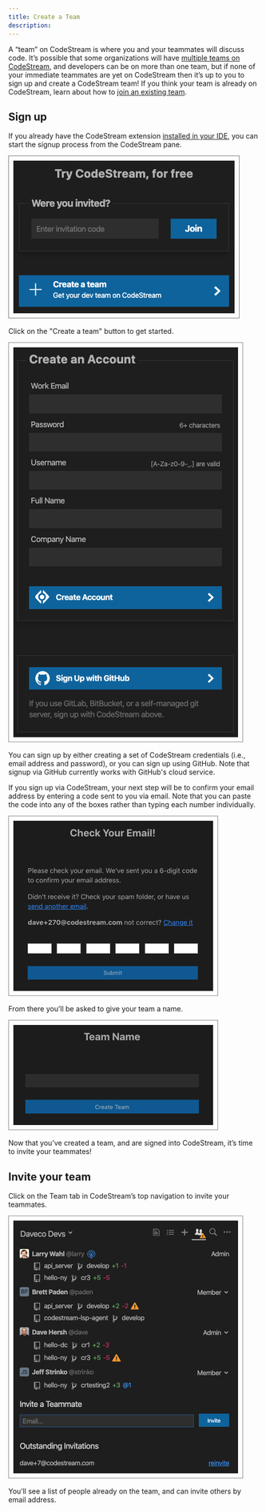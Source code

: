 ```yaml
---
title: Create a Team
description: 
---
```


A “team” on CodeStream is where you and your teammates will discuss code. It’s
possible that some organizations will have [multiple teams on
CodeStream](../faq/need-teams), and developers can be on more than one team, but
if none of your immediate teammates are yet on CodeStream then it’s up to you to
sign up and create a CodeStream team! If you think your team is already on
CodeStream, learn about how to [join an existing team](join-a-team).

## Sign up

If you already have the CodeStream extension [installed in your
IDE](install-codestream), you can start the signup process from the CodeStream
pane.

![Create a Team](../assets/images/InitialPane3.png)

Click on the "Create a team" button to get started.

![Create an Account](../assets/images/CreateAnAccount3.png)

You can sign up by either creating a set of CodeStream credentials (i.e., email
address and password), or you can sign up using GitHub. Note that signup via
GitHub currently works with GitHub's cloud service.

If you sign up via CodeStream, your next step will be to confirm your email
address by entering a code sent to you via email. Note that you can paste the
code into any of the boxes rather than typing each number individually.

![Confirm Email](../assets/images/EmailConfirmation.png)

From there you’ll be asked to give your team a name.

![Team Name](../assets/images/TeamName.png)

Now that you’ve created a team, and are signed into CodeStream, it’s time to invite your teammates!

## Invite your team

Click on the Team tab in CodeStream’s top navigation to invite your teammates.

![Team Tab](../assets/images/TeamTab.png)

You’ll see a list of people already on the team, and can invite others by email address.
